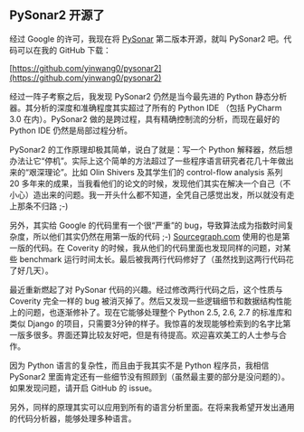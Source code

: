 ## PySonar2 开源了

经过 Google 的许可，我现在将 [PySonar](http://yinwang0.wordpress.com/2010/09/12/pysonar) 第二版本开源，就叫 PySonar2 吧。代码可以在我的 GitHub 下载：

[https://github.com/yinwang0/pysonar2](https://github.com/yinwang0/pysonar2)

经过一阵子考察之后，我发现 PySonar2 仍然是当今最先进的 Python 静态分析器。其分析的深度和准确程度其实超过了所有的 Python IDE （包括 PyCharm 3.0 在内）。PySonar2 做的是跨过程，具有精确控制流的分析，而现在最好的 Python IDE 仍然是局部过程分析。

PySonar2 的工作原理却极其简单，说白了就是：写一个 Python 解释器，然后想办法让它“停机”。实际上这个简单的方法超过了一些程序语言研究者花几十年做出来的“艰深理论”。比如 Olin Shivers 及其学生们的 control-flow analysis 系列 20 多年来的成果，当我看他们的论文的时候，发现他们其实在解决一个自己（不小心）造出来的问题。我一开头什么都不知道，全凭自己感觉出发，所以就没有走上那条不归路 ;-)

另外，其实给 Google 的代码里有一个很“严重”的 bug，导致算法成为指数时间复杂度，所以他们其实仍然在用第一版的代码 ;-) [Sourcegraph.com](http://www.sourcegraph.com) 使用的也是第一版的代码。在 Coverity 的时候，我从他们的代码里面也发现同样的问题，对某些 benchmark 运行时间太长。最后被我两行代码修好了（虽然找到这两行代码花了好几天）。

最近重新燃起了对 PySonar 代码的兴趣。经过修改两行代码之后，这个性质与 Coverity 完全一样的 bug 被消灭掉了。然后又发现一些逻辑细节和数据结构性能上的问题，也逐渐修补了。现在它能够处理整个 Python 2.5, 2.6, 2.7 的标准库和类似 Django 的项目，只需要3分钟的样子。我惊喜的发现能够检索到的名字比第一版多很多。界面还算比较友好吧，但是有待提高。欢迎喜欢美工的人士参与合作。

因为 Python 语言的复杂性，而且由于我其实不是 Python 程序员，我相信 PySonar2 里面肯定还有一些细节没有照顾到（虽然最主要的部分是没问题的）。如果发现问题，请开启 GitHub 的 issue。

另外，同样的原理其实可以应用到所有的语言分析里面。在将来我希望开发出通用的代码分析器，能够处理多种语言。
